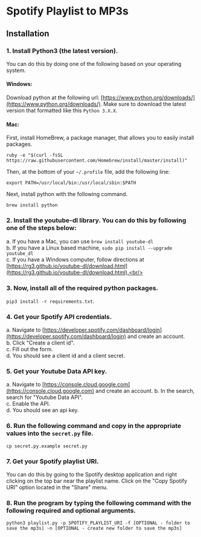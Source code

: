 # Spotify Playlist to MP3s

## Installation

### 1. Install Python3 (the latest version).

You can do this by doing one of the following based on your operating system.

#### Windows:
Download python at the following url: [https://www.python.org/downloads/](https://www.python.org/downloads/). Make sure to download the latest version that formatted like this `Python 3.X.X`.

#### Mac:
First, install HomeBrew, a package manager, that allows you to easily install packages.
```
ruby -e "$(curl -fsSL https://raw.githubusercontent.com/Homebrew/install/master/install)"
```
Then, at the bottom of your `~/.profile` file, add the following line:
```
export PATH=/usr/local/bin:/usr/local/sbin:$PATH
```
Next, install python with the following command.
```
brew install python
```

### 2. Install the youtube-dl library. You can do this by following one of the steps below:
a. If you have a Mac, you can use `brew install youtube-dl`<br/>
b. If you have a Linux based machine, `sudo pip install --upgrade youtube_dl`<br/>
c. If you have a Windows computer, follow directions at [https://rg3.github.io/youtube-dl/download.html](https://rg3.github.io/youtube-dl/download.html).<br/>

### 3. Now, install all of the required python packages.
`pip3 install -r requirements.txt`.

### 4. Get your Spotify API credentials.

a. Navigate to [https://developer.spotify.com/dashboard/login](https://developer.spotify.com/dashboard/login) and create an account.<br/>
b. Click "Create a client id".<br/>
c. Fill out the form.<br/>
d. You should see a client id and a client secret.<br/>

### 5. Get your Youtube Data API key.

a. Navigate to [https://console.cloud.google.com](https://console.cloud.google.com) and create an account.
b. In the search, search for "Youtube Data API".<br/>
c. Enable the API.<br/>
d. You should see an api key.<br/>

### 6. Run the following command and copy in the appropriate values into the `secret.py` file.

`cp secret.py.example secret.py`

### 7. Get your Spotify playlist URI.

You can do this by going to the Spotify desktop application and right clicking on the top bar near the playlist name. Click on the "Copy Spotify URI" option located in the "Share" menu.

### 8. Run the program by typing the following command with the following required and optional arguments.
`python3 playlist.py -p SPOTIFY_PLAYLIST_URI -f [OPTIONAL - folder to save the mp3s] -n [OPTIONAL - create new folder to save the mp3s]`
